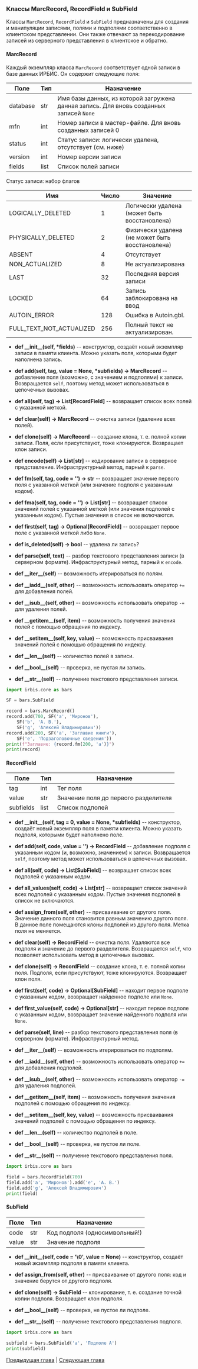 ### Классы MarcRecord, RecordField и SubField

Классы `MarcRecord`, `RecordField` и `SubField` предназначены для создания и манипуляции записями, полями и подполями соответственно в клиентском представлении. Они также отвечают за перекодирование записей из серверного представления в клиентское и обратно.

#### MarcRecord

Каждый экземпляр класса `MarcRecord` соответствует одной записи в базе данных ИРБИС. Он содержит следующие поля:

Поле     | Тип  | Назначение
---------|------|-----------
database | str  | Имя базы данных, из которой загружена данная запись. Для вновь созданных записей `None`
mfn      | int  | Номер записи в мастер-файле. Для вновь созданных записей 0
status   | int  | Статус записи: логически удалена, отсутствует (см. ниже)
version  | int  | Номер версии записи
fields   | list | Список полей записи

Статус записи: набор флагов

Имя                      | Число | Значение
-------------------------|-------|---------
LOGICALLY_DELETED        | 1     | Логически удалена (может быть восстановлена)
PHYSICALLY_DELETED       | 2     | Физически удалена (не может быть восстановлена)
ABSENT                   | 4     | Отсутствует
NON_ACTUALIZED           | 8     | Не актуализирована
LAST                     | 32    | Последняя версия записи
LOCKED                   | 64    | Запись заблокирована на ввод
AUTOIN_ERROR             | 128   | Ошибка в Autoin.gbl.
FULL_TEXT_NOT_ACTUALIZED | 256   | Полный текст не актуализирован. 

* **def \_\_init\_\_(self, \*fields)** -- конструктор, создаёт новый экземпляр записи в памяти клиента. Можно указать поля, которыми будет наполнена запись.

* **def add(self, tag, value = None, \*subfields) -> MarcRecord** -- добавление поля (возможно, с значением и подполями) к записи. Возвращается `self`, поэтому метод может использоваться в цепочечных вызовах.

* **def all(self, tag) -> List\[RecordField\]** -- возвращает список всех полей с указанной меткой.

* **def clear(self) -> MarcRecord** -- очистка записи (удаление всех полей).

* **def clone(self) -> MarcRecord** -- создание клона, т. е. полной копии записи. Поля, если присутствуют, тоже клонируются. Возвращает клон записи.

* **def encode(self) -> List\[str\]** -- кодирование записи в серверное представление. Инфраструктурный метод, парный к `parse`.

* **def fm(self, tag, code = '') -> str** -- возвращает значение первого поля с указанной меткой (или значение подполя с указанным кодом).

* **def fma(self, tag, code = '') -> List\[str\]** -- возвращает список значений полей с указанной меткой (или значения подполей с указанным кодом). Пустые значения в список не включаются.

* **def first(self, tag) -> Optional\[RecordField\]** -- возвращает первое поле с указанной меткой либо `None`.

* **def is_deleted(self) -> bool** -- удалена ли запись?

* **def parse(self, text)** -- разбор текстового представления записи (в серверном формате). Инфраструктурный метод, парный к `encode`.

* **def \_\_iter\_\_(self)** -- возможность итерироваться по полям.

* **def \_\_iadd\_\_(self, other)** -- возможность использовать оператор `+=` для добавления полей.

* **def \_\_isub\_\_(self, other)** -- возможность использовать оператор `-=` для удаления полей.

* **def \_\_getitem\_\_(self, item)** -- возможность получения значения полей с помощью обращения по индексу. 

* **def \_\_setitem\_\_(self, key, value)** -- возможность присваивания значений полей с помощью обращения по индексу.

* **def \_\_len\_\_(self)** -- количество полей в записи.

* **def \_\_bool\_\_(self)** -- проверка, не пустая ли запись.

* **def \_\_str\_\_(self)** -- получение текстового представления записи.

```python
import irbis.core as bars

SF = bars.SubField

record = bars.MarcRecord()
record.add(700, SF('a', 'Миронов'),
    SF('b', 'А. В.'),
    SF('g', 'Алексей Владимирович'))
record.add(200, SF('a', 'Заглавие книги'),
    SF('e', 'Подзаголовочные сведения'))
print(f"Заглавие: {record.fm(200, 'a')}")
print(record)
```

#### RecordField

Поле      | Тип  | Назначение
----------|------|-----------
tag       | int  | Тег поля
value     | str  | Значение поля до первого разделителя
subfields | list | Список подполей

* **def \_\_init\_\_(self, tag = 0, value = None, \*subfields)** -- конструктор, создаёт новый экземпляр поля в памяти клиента. Можно указать подполя, которыми будет наполнено поле.

* **def add(self, code, value = '') -> RecordField** -- добавление подполя с указанным кодом (и, возможно, значением) к записи. Возвращается `self`, поэтому метод может использоваться в цепочечных вызовах.

* **def all(self, code) -> List\[SubField\]** -- возвращает список всех подполей с указанным кодом.

* **def all_values(self, code) -> List\[str\]** -- возвращает список значений всех подполей с указанным кодом. Пустые значения подполей в список не включаются.

* **def assign_from(self, other)** -- присваивание от другого поля. Значение данного поля становится равным значению другого поля. В данное поле помещаются клоны подполей из другого поля. Метка поля не меняется.

* **def clear(self) -> RecordField** -- очистка поля. Удаляются все подполя и значение до первого разделителя. Возвращается `self`, что позволяет использовать метод в цепочечных вызовах.

* **def clone(self) -> RecordField** -- создание клона, т. е. полной копии поля. Подполя, если присутствуют, тоже клонируются. Возвращает клон поля.

* **def first(self, code) -> Optional\[SubField\]** -- находит первое подполе с указанным кодом, возвращает найденное подполе или `None`.

* **def first_value(self, code) -> Optional\[str\]** -- находит первое подполе с указанным кодом, возвращает значение найденного подполя или `None`.

* **def parse(self, line)** -- разбор текстового представления поля (в серверном формате). Инфраструктурный метод.

* **def \_\_iter\_\_(self)** -- возможность итерироваться по подполям.

* **def \_\_iadd\_\_(self, other)** -- возможность использовать оператор `+=` для добавления подполей.

* **def \_\_isub\_\_(self, other)** -- возможность использовать оператор `-=` для удаления подполей.

* **def \_\_getitem\_\_(self, item)** -- возможность получения значения подполей с помощью обращения по индексу. 

* **def \_\_setitem\_\_(self, key, value)** -- возможность присваивания значений подполей с помощью обращения по индексу.

* **def \_\_len\_\_(self)** -- количество подполей в поле.

* **def \_\_bool\_\_(self)** -- проверка, не пустое ли поле.

* **def \_\_str\_\_(self)** -- получение текстового представления поля.

```python
import irbis.core as bars

field = bars.RecordField(700)
field.add('a', 'Миронов').add('e', 'А. В.')
field.add('g', 'Алексей Владимирович')
print(field)
```

#### SubField

Поле  | Тип | Назначение
------|-----|-----------
code  | str | Код подполя (односимвольный!)
value | str | Значение подполя

* **def \_\_init\_\_(self, code = '\\0', value = None)** -- конструктор, создаёт новый экземпляр подполя в памяти клиента.

* **def assign_from(self, other)** -- присваивание от другого поля: код и значение берутся от другого подполя.

* **def clone(self) -> SubField** -- клонирование, т. е. создание точной копии подполя. Возвращает клон подполя.

* **def \_\_bool\_\_(self)** -- проверка, не пустое ли подполе.

* **def \_\_str\_\_(self)** -- получение текстового представления подполя.

```python
import irbis.core as bars

subfield = bars.SubField('a', 'Подполе A')
print(subfield)
```

[Предыдущая глава](chapter2.md) | [Следующая глава](chapter4.md)